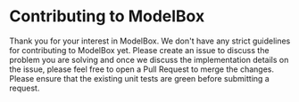 # Contributing to ModelBox

Thank you for your interest in ModelBox. We don't have any strict guidelines for contributing to ModelBox yet. 
Please create an issue to discuss the problem you are solving and once we discuss the implementation details on the issue, please feel free to open a Pull Request
to merge the changes. Please ensure that the existing unit tests are green before submitting a request.
